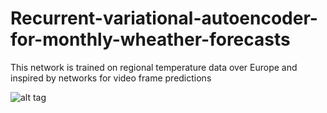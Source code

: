 # Recurrent-variational-autoencoder-for-monthly-wheather-forecasts
This network is trained on regional temperature data over Europe and inspired by networks for video frame predictions

![alt tag](hhttps://drive.google.com/open?id=1UgOPR_Q7IH6bcnlGJnSz2C5FaJKhXidf "Description goes here")
